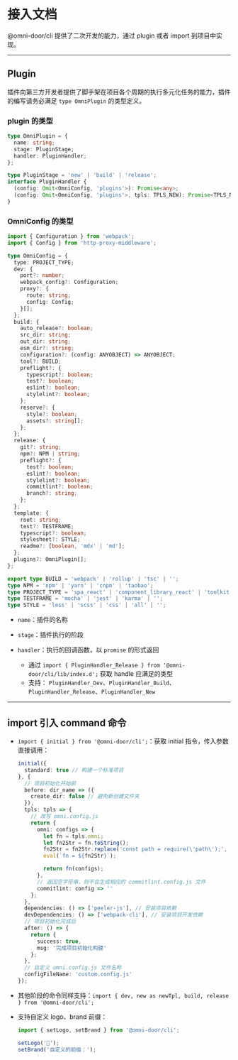 # 接入文档
@omni-door/cli 提供了二次开发的能力，通过 plugin 或者 import 到项目中实现。

---

## Plugin
插件向第三方开发者提供了脚手架在项目各个周期的执行多元化任务的能力，插件的编写请务必满足 `type OmniPlugin` 的类型定义。

### plugin 的类型
```ts
type OmniPlugin = {
  name: string;
  stage: PluginStage;
  handler: PluginHandler;
};

type PluginStage = 'new' | 'build' | 'release';
interface PluginHandler {
  (config: Omit<OmniConfig, 'plugins'>): Promise<any>;
  (config: Omit<OmniConfig, 'plugins'>, tpls: TPLS_NEW): Promise<TPLS_NEW_RETURE>;
}
```

### OmniConfig 的类型
```ts
import { Configuration } from 'webpack';
import { Config } from 'http-proxy-middleware';

type OmniConfig = {
  type: PROJECT_TYPE;
  dev: {
    port?: number;
    webpack_config?: Configuration;
    proxy?: {
      route: string;
      config: Config;
    }[];
  };
  build: {
    auto_release?: boolean;
    src_dir: string;
    out_dir: string;
    esm_dir?: string;
    configuration?: (config: ANYOBJECT) => ANYOBJECT;
    tool?: BUILD;
    preflight?: {
      typescript?: boolean;
      test?: boolean;
      eslint?: boolean;
      stylelint?: boolean;
    };
    reserve?: {
      style?: boolean;
      assets?: string[];
    };
  };
  release: {
    git?: string;
    npm?: NPM | string;
    preflight?: {
      test?: boolean;
      eslint?: boolean;
      stylelint?: boolean;
      commitlint?: boolean;
      branch?: string;
    };
  };
  template: {
    root: string;
    test?: TESTFRAME;
    typescript?: boolean;
    stylesheet?: STYLE;
    readme?: [boolean, 'mdx' | 'md'];
  };
  plugins?: OmniPlugin[];
};

export type BUILD = 'webpack' | 'rollup' | 'tsc' | '';
type NPM = 'npm' | 'yarn' | 'cnpm' | 'taobao';
type PROJECT_TYPE = 'spa_react' | 'component_library_react' | 'toolkit';
type TESTFRAME = 'mocha' | 'jest' | 'karma' | '';
type STYLE = 'less' | 'scss' | 'css' | 'all' | '';
```

- `name`：插件的名称

- `stage`：插件执行的阶段

- `handler`：执行的回调函数，以 `promise` 的形式返回

  - 通过 `import { PluginHandler_Release } from '@omni-door/cli/lib/index.d';` 获取 handle 应满足的类型
  - 支持： `PluginHandler_Dev`、`PluginHandler_Build`、`PluginHandler_Release`、`PluginHandler_New`
---

## import 引入 command 命令
- `import { initial } from '@omni-door/cli';`：获取 initial 指令，传入参数直接调用：

  ```ts
  initial({
    standard: true // 构建一个标准项目
  }, {
    // 项目初始化开始前
    before: dir_name => ({
      create_dir: false // 避免新创建文件夹
    }),
    tpls: tpls => {
      // 改写 omni.config.js
      return {
        omni: configs => {
          let fn = tpls.omni;
          let fn2Str = fn.toString();
          fn2Str = fn2Str.replace('const path = require(\'path\');', 'const path = require(\'path\');\\nconst fs = require(\'fs\')');
          eval(`fn = ${fn2Str}`);

          return fn(configs);
        },
        // 返回空字符串，则不会生成相应的 commitlint.config.js 文件
        commitlint: config => ''
      };
    },
    dependencies: () => ['peeler-js'], // 安装项目依赖
    devDependencies: () => ['webpack-cli'], // 安装项目开发依赖
    // 项目初始化完成后
    after: () => {
      return {
        success: true,
        msg: '完成项目初始化构建'
      };
    },
    // 自定义 omni.config.js 文件名称
    configFileName: 'custom.config.js'
  });
  ```

- 其他阶段的命令同样支持：`import { dev, new as newTpl, build, release } from '@omni-door/cli';`

- 支持自定义 logo、brand 前缀：
  ```ts
  import { setLogo, setBrand } from '@omni-door/cli';

  setLogo('🐸');
  setBrand('自定义的前缀：');
  ```